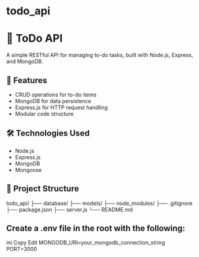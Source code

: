 # todo_api
# 📝 ToDo API

A simple RESTful API for managing to-do tasks, built with Node.js, Express, and MongoDB.

## 🚀 Features

- CRUD operations for to-do items
- MongoDB for data persistence
- Express.js for HTTP request handling
- Modular code structure

## 🛠️ Technologies Used

- Node.js
- Express.js
- MongoDB
- Mongoose

## 📁 Project Structure
todo_api/
├── database/
├── models/
├── node_modules/
├── .gitignore
├── package.json
├── server.js
└── README.md


## Create a .env file in the root with the following:

ini
Copy
Edit
MONGODB_URI=your_mongodb_connection_string
PORT=3000